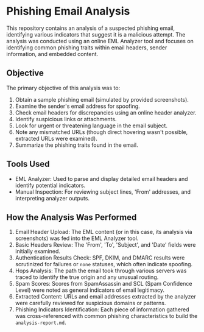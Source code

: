 # Phishing Email Analysis

This repository contains an analysis of a suspected phishing email, identifying various indicators that suggest it is a malicious attempt. The analysis was conducted using an online EML Analyzer tool and focuses on identifying common phishing traits within email headers, sender information, and embedded content.

## Objective

The primary objective of this analysis was to:
1.  Obtain a sample phishing email (simulated by provided screenshots).
2.  Examine the sender's email address for spoofing.
3.  Check email headers for discrepancies using an online header analyzer.
4.  Identify suspicious links or attachments.
5.  Look for urgent or threatening language in the email subject.
6.  Note any mismatched URLs (though direct hovering wasn't possible, extracted URLs were examined).
7.  Summarize the phishing traits found in the email.

## Tools Used

* EML Analyzer: Used to parse and display detailed email headers and identify potential indicators.
* Manual Inspection: For reviewing subject lines, 'From' addresses, and interpreting analyzer outputs.

## How the Analysis Was Performed

1.  Email Header Upload: The EML content (or in this case, its analysis via screenshots) was fed into the EML Analyzer tool.
2.  Basic Headers Review: The 'From', 'To', 'Subject', and 'Date' fields were initially examined.
3.  Authentication Results Check: SPF, DKIM, and DMARC results were scrutinized for failures or `none` statuses, which often indicate spoofing.
4.  Hops Analysis: The path the email took through various servers was traced to identify the true origin and any unusual routing.
5.  Spam Scores: Scores from SpamAssassin and SCL (Spam Confidence Level) were noted as general indicators of email legitimacy.
6.  Extracted Content: URLs and email addresses extracted by the analyzer were carefully reviewed for suspicious domains or patterns.
7.  Phishing Indicators Identification: Each piece of information gathered was cross-referenced with common phishing characteristics to build the `analysis-report.md`.
